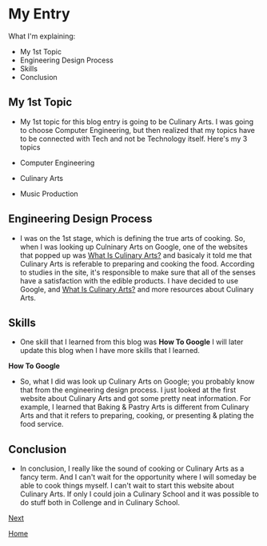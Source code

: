 # My Entry

What I'm explaining:
* My 1st Topic
* Engineering Design Process
* Skills
* Conclusion

## My 1st Topic

* My 1st topic for this blog entry is going to be Culinary Arts. I was going to choose Computer Engineering, but then realized that my topics have to be connected with Tech and not be Technology itself. Here's my 3 topics

* Computer Engineering
* Culinary Arts
* Music Production

## Engineering Design Process
* I was on the 1st stage, which is defining the true arts of cooking. So, when I was looking up Culninary Arts on Google, one of the websites that popped up was [What Is Culinary Arts?](https://hospitalityinsights.ehl.edu/culinary-arts) and basicaly it told me that Culinary Arts is referable to preparing and cooking the food. According to studies in the site, it's responsible to make sure that all of the senses have a satisfaction with the edible products. I have decided to use Google, and [What Is Culinary Arts?](https://hospitalityinsights.ehl.edu/culinary-arts) and more resources about Culinary Arts. 

## Skills
* One skill that I learned from this blog was **How To Google** I will later update this blog when I have more skills that I learned.       

**How To Google**
* So, what I did was look up Culinary Arts on Google; you probably know that from the engineering design process. I just looked at the first website about Culinary Arts and got some pretty neat information. For example, I learned that Baking & Pastry Arts is different from Culinary Arts and that it refers to preparing, cooking, or presenting & plating the food service.

## Conclusion
* In conclusion, I really like the sound of cooking or Culinary Arts as a fancy term. And I can't wait for the opportunity where I will someday be able to cook things myself. I can't wait to start this website about Culinary Arts. If only I could join a Culinary School and it was possible to do stuff both in Collenge and in Culinary School.


[Next](entry02.md)

[Home](../README.md)
